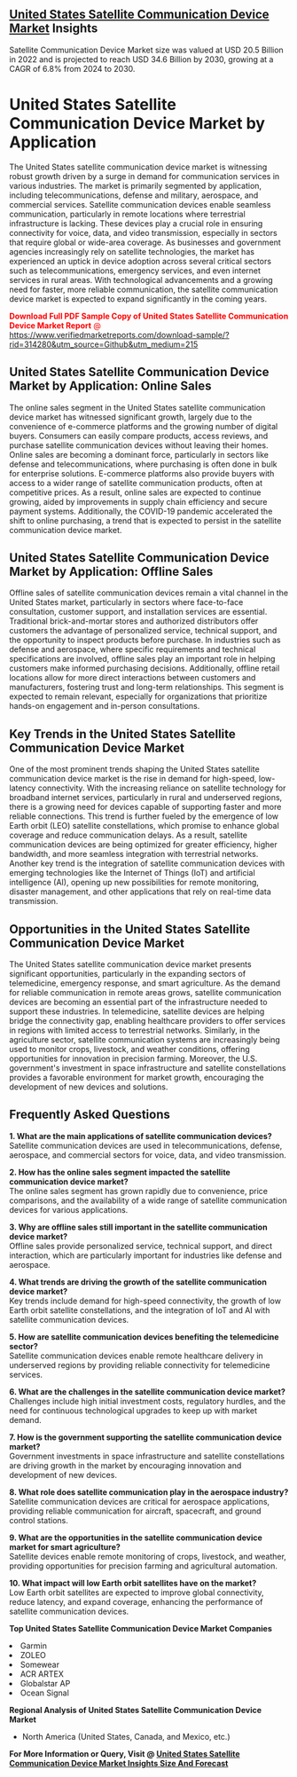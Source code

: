 <h2><a href="https://www.verifiedmarketreports.com/download-sample/?rid=314280&amp;utm_source=Github&amp;utm_medium=215" target="_blank">United States Satellite Communication Device Market</a> Insights</h2><p>Satellite Communication Device Market size was valued at USD 20.5 Billion in 2022 and is projected to reach USD 34.6 Billion by 2030, growing at a CAGR of 6.8% from 2024 to 2030.</p><p> <h1>United States Satellite Communication Device Market by Application</h1> <p>The United States satellite communication device market is witnessing robust growth driven by a surge in demand for communication services in various industries. The market is primarily segmented by application, including telecommunications, defense and military, aerospace, and commercial services. Satellite communication devices enable seamless communication, particularly in remote locations where terrestrial infrastructure is lacking. These devices play a crucial role in ensuring connectivity for voice, data, and video transmission, especially in sectors that require global or wide-area coverage. As businesses and government agencies increasingly rely on satellite technologies, the market has experienced an uptick in device adoption across several critical sectors such as telecommunications, emergency services, and even internet services in rural areas. With technological advancements and a growing need for faster, more reliable communication, the satellite communication device market is expected to expand significantly in the coming years. <p><span class=""><span style="color: #ff0000;"><strong>Download Full PDF Sample Copy of United States Satellite Communication Device Market Report</strong> @ </span><a href="https://www.verifiedmarketreports.com/download-sample/?rid=314280&amp;utm_source=Github&amp;utm_medium=215" target="_blank">https://www.verifiedmarketreports.com/download-sample/?rid=314280&amp;utm_source=Github&amp;utm_medium=215</a></span></p></p> <h2>United States Satellite Communication Device Market by Application: Online Sales</h2> <p>The online sales segment in the United States satellite communication device market has witnessed significant growth, largely due to the convenience of e-commerce platforms and the growing number of digital buyers. Consumers can easily compare products, access reviews, and purchase satellite communication devices without leaving their homes. Online sales are becoming a dominant force, particularly in sectors like defense and telecommunications, where purchasing is often done in bulk for enterprise solutions. E-commerce platforms also provide buyers with access to a wider range of satellite communication products, often at competitive prices. As a result, online sales are expected to continue growing, aided by improvements in supply chain efficiency and secure payment systems. Additionally, the COVID-19 pandemic accelerated the shift to online purchasing, a trend that is expected to persist in the satellite communication device market. <h2>United States Satellite Communication Device Market by Application: Offline Sales</h2> <p>Offline sales of satellite communication devices remain a vital channel in the United States market, particularly in sectors where face-to-face consultation, customer support, and installation services are essential. Traditional brick-and-mortar stores and authorized distributors offer customers the advantage of personalized service, technical support, and the opportunity to inspect products before purchase. In industries such as defense and aerospace, where specific requirements and technical specifications are involved, offline sales play an important role in helping customers make informed purchasing decisions. Additionally, offline retail locations allow for more direct interactions between customers and manufacturers, fostering trust and long-term relationships. This segment is expected to remain relevant, especially for organizations that prioritize hands-on engagement and in-person consultations. <h2>Key Trends in the United States Satellite Communication Device Market</h2> <p>One of the most prominent trends shaping the United States satellite communication device market is the rise in demand for high-speed, low-latency connectivity. With the increasing reliance on satellite technology for broadband internet services, particularly in rural and underserved regions, there is a growing need for devices capable of supporting faster and more reliable connections. This trend is further fueled by the emergence of low Earth orbit (LEO) satellite constellations, which promise to enhance global coverage and reduce communication delays. As a result, satellite communication devices are being optimized for greater efficiency, higher bandwidth, and more seamless integration with terrestrial networks. Another key trend is the integration of satellite communication devices with emerging technologies like the Internet of Things (IoT) and artificial intelligence (AI), opening up new possibilities for remote monitoring, disaster management, and other applications that rely on real-time data transmission. <h2>Opportunities in the United States Satellite Communication Device Market</h2> <p>The United States satellite communication device market presents significant opportunities, particularly in the expanding sectors of telemedicine, emergency response, and smart agriculture. As the demand for reliable communication in remote areas grows, satellite communication devices are becoming an essential part of the infrastructure needed to support these industries. In telemedicine, satellite devices are helping bridge the connectivity gap, enabling healthcare providers to offer services in regions with limited access to terrestrial networks. Similarly, in the agriculture sector, satellite communication systems are increasingly being used to monitor crops, livestock, and weather conditions, offering opportunities for innovation in precision farming. Moreover, the U.S. government's investment in space infrastructure and satellite constellations provides a favorable environment for market growth, encouraging the development of new devices and solutions. <h2>Frequently Asked Questions</h2> <p><strong>1. What are the main applications of satellite communication devices?</strong><br>Satellite communication devices are used in telecommunications, defense, aerospace, and commercial sectors for voice, data, and video transmission.</p> <p><strong>2. How has the online sales segment impacted the satellite communication device market?</strong><br>The online sales segment has grown rapidly due to convenience, price comparisons, and the availability of a wide range of satellite communication devices for various applications.</p> <p><strong>3. Why are offline sales still important in the satellite communication device market?</strong><br>Offline sales provide personalized service, technical support, and direct interaction, which are particularly important for industries like defense and aerospace.</p> <p><strong>4. What trends are driving the growth of the satellite communication device market?</strong><br>Key trends include demand for high-speed connectivity, the growth of low Earth orbit satellite constellations, and the integration of IoT and AI with satellite communication devices.</p> <p><strong>5. How are satellite communication devices benefiting the telemedicine sector?</strong><br>Satellite communication devices enable remote healthcare delivery in underserved regions by providing reliable connectivity for telemedicine services.</p> <p><strong>6. What are the challenges in the satellite communication device market?</strong><br>Challenges include high initial investment costs, regulatory hurdles, and the need for continuous technological upgrades to keep up with market demand.</p> <p><strong>7. How is the government supporting the satellite communication device market?</strong><br>Government investments in space infrastructure and satellite constellations are driving growth in the market by encouraging innovation and development of new devices.</p> <p><strong>8. What role does satellite communication play in the aerospace industry?</strong><br>Satellite communication devices are critical for aerospace applications, providing reliable communication for aircraft, spacecraft, and ground control stations.</p> <p><strong>9. What are the opportunities in the satellite communication device market for smart agriculture?</strong><br>Satellite devices enable remote monitoring of crops, livestock, and weather, providing opportunities for precision farming and agricultural automation.</p> <p><strong>10. What impact will low Earth orbit satellites have on the market?</strong><br>Low Earth orbit satellites are expected to improve global connectivity, reduce latency, and expand coverage, enhancing the performance of satellite communication devices.</p> </p><p><strong>Top United States Satellite Communication Device Market Companies</strong></p><div data-test-id=""><p><li>Garmin</li><li> ZOLEO</li><li> Somewear</li><li> ACR ARTEX</li><li> Globalstar AP</li><li> Ocean Signal</li></p><div><strong>Regional Analysis of&nbsp;United States Satellite Communication Device Market</strong></div><ul><li dir="ltr"><p dir="ltr">North America&nbsp;(United States, Canada, and Mexico, etc.)</p></li></ul><p><strong>For More Information or Query, Visit @&nbsp;</strong><strong><a href="https://www.verifiedmarketreports.com/product/satellite-communication-device-market/?utm_source=Github&amp;utm_medium=215" target="_blank">United States Satellite Communication Device Market Insights Size And Forecast</a></strong></p></div>
